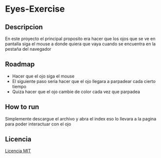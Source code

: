 # Eyes-Exercise
## Descripcion
En este proyecto el principal proposito era hacer que los ojos que se ve en pantalla siga el mouse a donde quiera que vaya cuando se encuentra en la pestaña del navegador
## Roadmap
* Hacer que el ojo siga el mouse
* El siguiente paso seria hacer que el ojo llegara a parpadear cada cierto tiempo
* Quiza hacer que el ojo cambie de color cada vez que parpadea
## How to run
Simplemente descargue el archivo y abra el index eso lo llevara a la pagina para poder interactuar con el ojo
## Licencia
[Licencia MIT](https://github.com/Scripta-jortiz/Eyes-Exercise?tab=MIT-1-ov-file)
